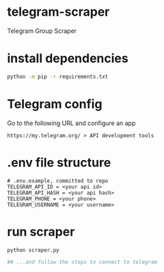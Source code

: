 # telegram-scraper
Telegram Group Scraper

# install dependencies
```bash
python -m pip -r requirements.txt
```

# Telegram config
Go to the following URL and configure an app
```url
https://my.telegram.org/ > API development tools
```

# .env file structure 
```dosini
# .env.example, committed to repo
TELEGRAM_API_ID = <your api id>
TELEGRAM_API_HASH = <your api hash>
TELEGRAM_PHONE = <your phone>
TELEGRAM_USERNAME = <your username>
```

# run scraper
```bash
python scraper.py

## ...and follow the steps to connect to telegram
```
